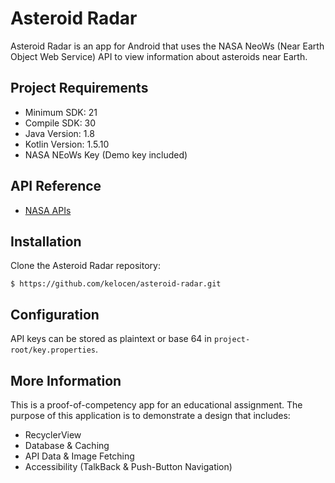 # Asteroid Radar

Asteroid Radar is an app for Android that uses the NASA NeoWs (Near Earth Object Web Service) API to view information about asteroids near Earth.

## Project Requirements
* Minimum SDK: 21
* Compile SDK: 30
* Java Version: 1.8
* Kotlin Version: 1.5.10
* NASA NEoWs Key (Demo key included)

## API Reference
* [NASA APIs](https://api.nasa.gov])

## Installation
Clone the Asteroid Radar repository:

`$ https://github.com/kelocen/asteroid-radar.git`

## Configuration
API keys can be stored as plaintext or base 64 in `project-root/key.properties`.

## More Information
This is a proof-of-competency app for an educational assignment. The purpose of this application is to demonstrate a design that includes:

* RecyclerView
* Database & Caching
* API Data & Image Fetching
* Accessibility (TalkBack & Push-Button Navigation)
